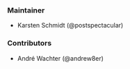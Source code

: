### Maintainer

- Karsten Schmidt (@postspectacular)

### Contributors

- André Wachter (@andrew8er)
